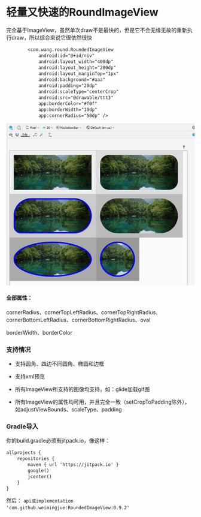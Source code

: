 # 轻量又快速的RoundImageView

完全基于ImageView，虽然单次draw不是最快的，但是它不会无缘无故的重新执行draw，所以综合来说它很依然很快

```
        <com.wang.round.RoundedImageView
            android:id="@+id/riv"
            android:layout_width="400dp"
            android:layout_height="200dp"
            android:layout_marginTop="1px"
            android:background="#aaa"
            android:padding="20dp"
            android:scaleType="centerCrop"
            android:src="@drawable/ttt3"
            app:borderColor="#f0f"
            app:borderWidth="10dp"
            app:cornerRadius="50dp" />
```

![img](example.png "img")

#### 全部属性：

cornerRadius、cornerTopLeftRadius、cornerTopRightRadius、cornerBottomLeftRadius、cornerBottomRightRadius、oval

borderWidth、borderColor

### 支持情况

- 支持圆角、四边不同圆角、椭圆和边框

- 支持xml预览

- 所有ImageView所支持的图像均支持，如：glide加载gif图

- 所有ImageView的属性均可用，并且完全一致（setCropToPadding除外），如adjustViewBounds、scaleType、padding

### Gradle导入

你的build.gradle必须有jitpack.io，像这样：

```
allprojects {
    repositories {
        maven { url 'https://jitpack.io' }
        google()
        jcenter()
    }
}
```

然后：
`api或implementation 'com.github.weimingjue:RoundedImageView:0.9.2'`

